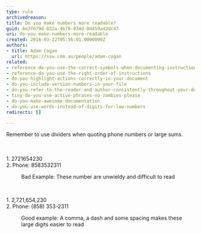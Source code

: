```yaml
---
type: rule
archivedreason: 
title: Do you make numbers more readable?
guid: 6e3f679d-832a-4b78-934d-8d459a42dc47
uri: do-you-make-numbers-more-readable
created: 2016-03-22T05:56:01.0000000Z
authors:
- title: Adam Cogan
  url: https://ssw.com.au/people/adam-cogan
related:
- reference-do-you-use-the-correct-symbols-when-documenting-instructions
- reference-do-you-use-the-right-order-of-instructions
- do-you-highlight-actions-correctly-in-your-document
- do-you-include-version-numbers-in-your-file
- do-you-refer-to-the-reader-and-author-consistently-throughout-your-document
- tiny-do-you-use-active-phrases-no-zombies-please
- do-you-make-awesome-documentation
- do-you-use-words-instead-of-digits-for-low-numbers
redirects: []

---
```



Remember to use dividers when quoting phone numbers or large sums.<br>
<br><excerpt class='endintro'></excerpt><br>
<div><p></p><p class="ssw15-rteElement-GreyBox">​1.&#160;2721654230<br>2. Phone&#58; 8583532311</p><p></p></div><dd class="ssw15-rteElement-FigureBad">Bad Example&#58; These number are unwieldy​ and difficult to read</dd><p class="ssw15-rteElement-P">​​​<br></p><p class="ssw15-rteElement-GreyBox">​​​​​1.&#160;2,721,654,230​<br>2. Phone&#58; (858) 353-2311</p><dd class="ssw15-rteElement-FigureGood">Good example&#58; A comma, a dash and some spacing makes these large digits easier to read</dd>


